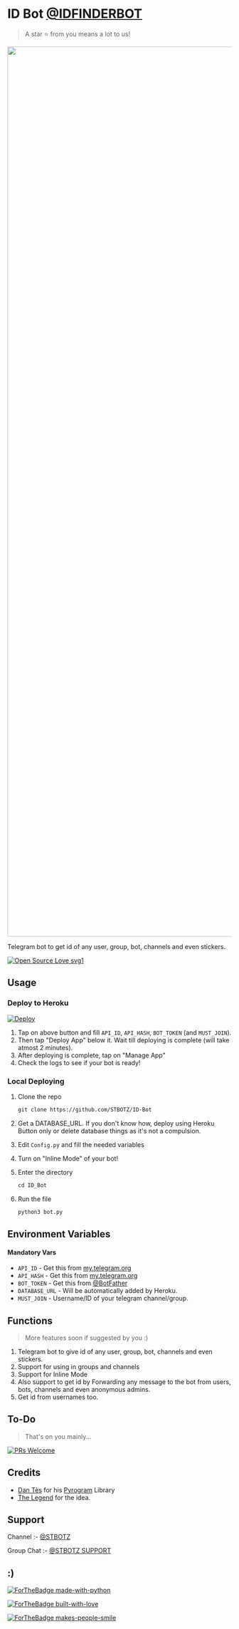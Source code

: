 # ID Bot [@IDFINDERBOT](https://t.me/ST_IDFINDERBOT)

> A star ⭐ from you means a lot to us!

<p align="center"><a href="https://www.github.com/STBOTZ/ID-Bot"><img src="https://telegra.ph/file/784c14c76533f944ae9b0.jpg" width="2000"></a></p>

Telegram bot to get id of any user, group, bot, channels and even stickers.

[![Open Source Love svg1](https://badges.frapsoft.com/os/v1/open-source.svg?v=103)](https://github.com/STBOTZ/open-source-badges/)

## Usage

### Deploy to Heroku

[![Deploy](https://www.herokucdn.com/deploy/button.svg)](https://heroku.com/deploy?template=https://github.com/STBOTZ/ID-Bot)

1. Tap on above button and fill `API_ID`, `API_HASH`, `BOT_TOKEN` (and `MUST_JOIN`).
2. Then tap "Deploy App" below it. Wait till deploying is complete (will take atmost 2 minutes).
3. After deploying is complete, tap on "Manage App"
4. Check the logs to see if your bot is ready!

### Local Deploying

1. Clone the repo
   ```markdown
   git clone https://github.com/STBOTZ/ID-Bot
   ```
   
2. Get a DATABASE_URL. If you don't know how, deploy using Heroku Button only or delete database things as it's not a compulsion.
   
3. Edit `Config.py` and fill the needed variables

4. Turn on "Inline Mode" of your bot!
   
5. Enter the directory
   ```markdown
   cd ID_Bot
   ```
6. Run the file
   ```markdown
   python3 bot.py
   ```

## Environment Variables

#### Mandatory Vars

- `API_ID` - Get this from [my.telegram.org](https://my.telegram.org/auth)
- `API_HASH` - Get this from [my.telegram.org](https://my.telegram.org/auth)
- `BOT_TOKEN` - Get this from [@BotFather](https://t.me/BotFather)
- `DATABASE_URL` - Will be automatically added by Heroku.
- `MUST_JOIN` - Username/ID of your telegram channel/group.

## Functions

> More features soon if suggested by you :)

1. Telegram bot to give id of any user, group, bot, channels and even stickers.
2. Support for using in groups and channels
3. Support for Inline Mode
4. Also support to get id by Forwarding any message to the bot from users, bots, channels and even anonymous admins.
5. Get id from usernames too.

## To-Do

> That's on you mainly...

[![PRs Welcome](https://img.shields.io/badge/PRs-welcome-brightgreen.svg?style=flat-square)](http://makeapullrequest.com)

## Credits

- [Dan Tès](https://github.com/delivrance) for his [Pyrogram](https://docs.pyrogram.org) Library
- [The Legend](https://github.com/thelegend-16) for the idea.

## Support

Channel :- [@STBOTZ](https://t.me/STBOTZ)

Group Chat :- [@STBOTZ SUPPORT](https://t.me/ST_BOTZ)

## :)

[![ForTheBadge made-with-python](http://ForTheBadge.com/images/badges/made-with-python.svg)](https://www.python.org/)

[![ForTheBadge built-with-love](http://ForTheBadge.com/images/badges/built-with-love.svg)](https://github.com/StarkBotsIndustries)

[![ForTheBadge makes-people-smile](http://ForTheBadge.com/images/badges/makes-people-smile.svg)](https://github.com/STBOTZ)
